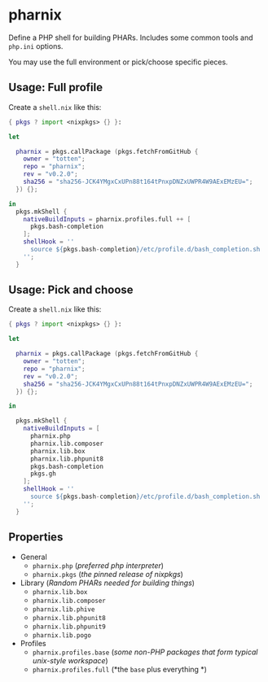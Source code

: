 # pharnix

Define a PHP shell for building PHARs. Includes some common tools and `php.ini` options.

You may use the full environment or pick/choose specific pieces.

## Usage: Full profile

Create a `shell.nix` like this:

```nix
{ pkgs ? import <nixpkgs> {} }:

let

  pharnix = pkgs.callPackage (pkgs.fetchFromGitHub {
    owner = "totten";
    repo = "pharnix";
    rev = "v0.2.0";
    sha256 = "sha256-JCK4YMgxCxUPn88t164tPnxpDNZxUWPR4W9AExEMzEU=";
  }) {};

in
  pkgs.mkShell {
    nativeBuildInputs = pharnix.profiles.full ++ [
      pkgs.bash-completion
    ];
    shellHook = ''
      source ${pkgs.bash-completion}/etc/profile.d/bash_completion.sh
    '';
  }
```

## Usage: Pick and choose

Create a `shell.nix` like this:

```nix
{ pkgs ? import <nixpkgs> {} }:

let

  pharnix = pkgs.callPackage (pkgs.fetchFromGitHub {
    owner = "totten";
    repo = "pharnix";
    rev = "v0.2.0";
    sha256 = "sha256-JCK4YMgxCxUPn88t164tPnxpDNZxUWPR4W9AExEMzEU=";
  }) {};

in

  pkgs.mkShell {
    nativeBuildInputs = [
      pharnix.php
      pharnix.lib.composer
      pharnix.lib.box
      pharnix.lib.phpunit8
      pkgs.bash-completion
      pkgs.gh
    ];
    shellHook = ''
      source ${pkgs.bash-completion}/etc/profile.d/bash_completion.sh
    '';
  }
```

## Properties

* General
    * `pharnix.php` (*preferred php interpreter*)
    * `pharnix.pkgs` (*the pinned release of nixpkgs*)
* Library (*Random PHARs needed for building things*)
    * `pharnix.lib.box`
    * `pharnix.lib.composer`
    * `pharnix.lib.phive`
    * `pharnix.lib.phpunit8`
    * `pharnix.lib.phpunit9`
    * `pharnix.lib.pogo`
* Profiles
    * `pharnix.profiles.base` (*some non-PHP packages that form typical unix-style workspace*)
    * `pharnix.profiles.full` (*the `base` plus everything *)
